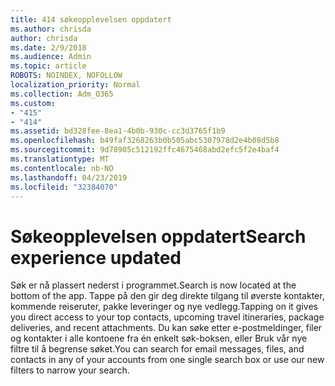 ```yaml
---
title: 414 søkeopplevelsen oppdatert
ms.author: chrisda
author: chrisda
ms.date: 2/9/2018
ms.audience: Admin
ms.topic: article
ROBOTS: NOINDEX, NOFOLLOW
localization_priority: Normal
ms.collection: Adm_O365
ms.custom:
- "415"
- "414"
ms.assetid: bd328fee-8ea1-4b0b-930c-cc3d3765f1b9
ms.openlocfilehash: b49faf3268263b0b505abc5307978d2e4b08d5b8
ms.sourcegitcommit: 9d78905c512192ffc4675468abd2efc5f2e4baf4
ms.translationtype: MT
ms.contentlocale: nb-NO
ms.lasthandoff: 04/23/2019
ms.locfileid: "32384070"
---
```

# <a name="search-experience-updated"></a><span data-ttu-id="18091-102">Søkeopplevelsen oppdatert</span><span class="sxs-lookup"><span data-stu-id="18091-102">Search experience updated</span></span>

<span data-ttu-id="18091-103">Søk er nå plassert nederst i programmet.</span><span class="sxs-lookup"><span data-stu-id="18091-103">Search is now located at the bottom of the app.</span></span> <span data-ttu-id="18091-104">Tappe på den gir deg direkte tilgang til øverste kontakter, kommende reiseruter, pakke leveringer og nye vedlegg.</span><span class="sxs-lookup"><span data-stu-id="18091-104">Tapping on it gives you direct access to your top contacts, upcoming travel itineraries, package deliveries, and recent attachments.</span></span> <span data-ttu-id="18091-105">Du kan søke etter e-postmeldinger, filer og kontakter i alle kontoene fra én enkelt søk-boksen, eller Bruk vår nye filtre til å begrense søket.</span><span class="sxs-lookup"><span data-stu-id="18091-105">You can search for email messages, files, and contacts in any of your accounts from one single search box or use our new filters to narrow your search.</span></span>
